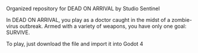Organized repository for DEAD ON ARRIVAL by Studio Sentinel

In DEAD ON ARRIVAL, you play as a doctor caught in the midst of a zombie-virus outbreak. Armed with a variety of weapons, you have only one goal: SURVIVE.

To play, just download the file and import it into Godot 4

